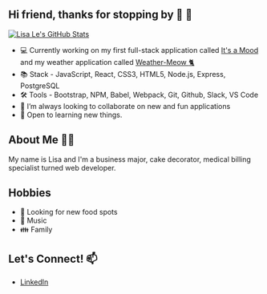 
## Hi friend, thanks for stopping by :sunflower: 👋

[![Lisa Le's GitHub Stats](https://github-readme-stats.vercel.app/api?username=lisale841&hide=contribs,stars&theme=blueberry)](https://github.com/lisale841/github-readme-stats)

* 💻 Currently working on my first full-stack application called [It's a Mood](https://its-a-mood.herokuapp.com/) and my weather application called [Weather-Meow :cat2:](https://weather-meow.vercel.app/)
* 📚 Stack - JavaScript, React, CSS3, HTML5, Node.js, Express, PostgreSQL
* 🛠️ Tools -  Bootstrap, NPM, Babel, Webpack, Git, Github, Slack, VS Code
* 👯 I’m always looking to collaborate on new and fun applications
* :book: Open to learning new things.

## About Me 👨‍💻

My name is Lisa and I'm a business major, cake decorator, medical billing specialist turned web developer.


## Hobbies 

* 🥘 Looking for new food spots
* :musical_note: Music
* :family: Family

## Let's Connect! 📫
* [LinkedIn](https://www.linkedin.com/in/lisale0719/)
<!--
**lisale841/lisale841** is a ✨ _special_ ✨ repository because its `README.md` (this file) appears on your GitHub profile.

Here are some ideas to get you started:

- 🔭 I’m currently working on ...
- 🌱 I’m currently learning ...
- 👯 I’m looking to collaborate on ...
- 🤔 I’m looking for help with ...
- 💬 Ask me about ...
- 📫 How to reach me: ...
- 😄 Pronouns: ...
- ⚡ Fun fact: ...
-->

<!--
**lisale841/lisale841** is a ✨ _special_ ✨ repository because its `README.md` (this file) appears on your GitHub profile.

Here are some ideas to get you started:

- 🔭 I’m currently working on ...
- 🌱 I’m currently learning ...
- 👯 I’m looking to collaborate on ...
- 🤔 I’m looking for help with ...
- 💬 Ask me about ...
- 📫 How to reach me: ...
- 😄 Pronouns: ...
- ⚡ Fun fact: ...
-->

